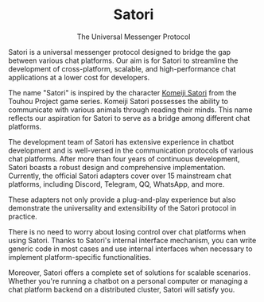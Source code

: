 <div align="center">
  <h1 id="satori">Satori</h1>
  <p>The Universal Messenger Protocol</p>
</div>

Satori is a universal messenger protocol designed to bridge the gap between various chat platforms. Our aim is for Satori to streamline the development of cross-platform, scalable, and high-performance chat applications at a lower cost for developers.

The name "Satori" is inspired by the character [Komeiji Satori](https://en.touhouwiki.net/wiki/Satori_Komeiji) from the Touhou Project game series. Komeiji Satori possesses the ability to communicate with various animals through reading their minds. This name reflects our aspiration for Satori to serve as a bridge among different chat platforms.

The development team of Satori has extensive experience in chatbot development and is well-versed in the communication protocols of various chat platforms. After more than four years of continuous development, Satori boasts a robust design and comprehensive implementation. Currently, the official Satori adapters cover over 15 mainstream chat platforms, including Discord, Telegram, QQ, WhatsApp, and more.

These adapters not only provide a plug-and-play experience but also demonstrate the universality and extensibility of the Satori protocol in practice.

There is no need to worry about losing control over chat platforms when using Satori. Thanks to Satori's internal interface mechanism, you can write generic code in most cases and use internal interfaces when necessary to implement platform-specific functionalities.

Moreover, Satori offers a complete set of solutions for scalable scenarios. Whether you're running a chatbot on a personal computer or managing a chat platform backend on a distributed cluster, Satori will satisfy you.
